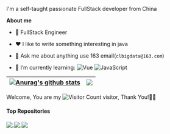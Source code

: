 
I'm a self-taught passionate FullStack developer from China 

**About me**

- 💼 FullStack Engineer 

- ❤️ I like to write something interesting in java

- 💬 Ask me about anything use 163 email(`clbigdata@163.com`)


- 🌱 I’m currently learning:
 ![Vue](https://img.shields.io/badge/Vue.js-35495E?logo=vue.js&logoColor=4FC08D)
 ![JavaScript](https://img.shields.io/badge/JavaScript-000000?logo=JavaScript&logoColor=FFCA28)
 
| <a href="https://github.com/clbigdata/github-readme-stats"><img align="center" src="https://github-readme-stats.vercel.app/api?username=clbigdata&show_icons=true&include_all_commits=true&theme=buefy&hide_border=true" alt="Anurag's github stats" /></a> | <a href="https://github.com/clbigdata/github-readme-stats"><img align="center" src="https://github-readme-stats.vercel.app/api/top-langs/?username=clbigdata&layout=compact&theme=buefy&hide_border=true" /></a> |
| ------------- | ------------- |
Welcome, You are my ![Visitor Count](https://profile-counter.glitch.me/clbigdata/count.svg) visitor, Thank You!🎉🎉

#### Top Repositories

<a href="https://github.com/clbigdata/ShardingMigrate">
  <img align="center" src="https://github-readme-stats.vercel.app/api/pin/?username=clbigdata&repo=ShardingMigrate&theme=buefy" />
</a>
<a href="https://github.com/clbigdata/daiyu-chat">
  <img align="center" src="https://github-readme-stats.vercel.app/api/pin/?username=clbigdata&repo=daiyu-chat&theme=buefy" />
</a>
<a href="https://github.com/clbigdata/daiyu-dfs">
  <img align="center" src="https://github-readme-stats.vercel.app/api/pin/?username=clbigdata&repo=daiyu-dfs&theme=buefy" />
</a>


